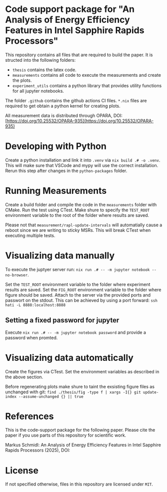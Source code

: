 # Code support package for "An Analysis of Energy Efficiency Features in Intel Sapphire Rapids Processors"

This repository contains all files that are required to build the paper.
It is structed into the following folders:
- `thesis` contains the latex code.
- `measurements` contains all code to execute the measurements and create the plots.
- `experiment_utils` contains a python library that provides utility functions for all jupyter notebooks.

The folder `.github` contains the github actions CI files.
`*.nix` files are required to get obtain a python kernel for creating plots.

All measurement data is distributed through OPARA, DOI: [https://doi.org/10.25532/OPARA-935](https://doi.org/10.25532/OPARA-935)

# Developing with Python

Create a python installation and link it into `.venv` via `nix build .# -o .venv`.
This will make sure that VSCode and mypy will use the correct installation.
Rerun this step after changes in the `python-packages` folder.

# Running Measurements

Create a build folder and compile the code in the `measurements` folder with CMake.
Run the test using CTest.
Make shure to specify the `TEST_ROOT` environment variable to the root of the folder where results are saved.

Please not that `measurement/rapl-update-intervals` will automatially cause a reboot since we are writing to sticky MSRs.
This will break CTest when executing multiple tests.

# Visualizing data manually

To execute the juptyer server run: `nix run .# -- -m jupyter notebook --no-browser`.

Set the `TEST_ROOT` environment variable to the folder where experiment results are saved.
Set the `FIG_ROOT` environment variable to the folder where figure should be saved.
Attach to the server via the provided ports and passwort on the stdout.
This can be achieved by using a port forward: `ssh hati -L 8888:localhost:8888`

## Setting a fixed password for jupyter

Execute `nix run .# -- -m jupyter notebook password` and provide a password when promted.

# Visualizing data automatically

Create the figures via CTest.
Set the environment variables as described in the above section.

Before regenerating plots make shure to taint the exsisting figure files as unchanged with git: `find ./thesis/fig -type f | xargs -I{} git update-index --assume-unchanged {} || true`

# References
This is the code-support package for the following paper.
Please cite the paper if you use parts of this repository for scientific work.

Markus Schmidl: An Analysis of Energy Efficiency Features in Intel Sapphire Rapids Processors (2025),
DOI:

# License

If not specified otherwise, files in this repository are licensed under `MIT`.

